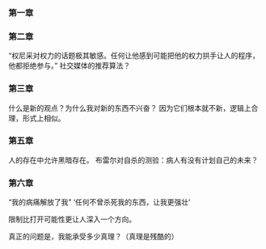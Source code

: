 ### 第一章

### 第二章
“权尼采对权力的话题极其敏感。任何让他感到可能把他的权力拱手让人的程序，他都拒绝参与。”
社交媒体的推荐算法？

### 第三章 
什么是新的观点？为什么我对新的东西不兴奋？
因为它们根本就不新，逻辑上合理，形式上相似。

### 第五章
人的存在中允许黑暗存在。
布雷尔对自杀的测验：病人有没有计划自己的未来？

### 第六章
“我的病痛解放了我”
‘任何不曾杀死我的东西，让我更强壮’

限制比打开可能性更让人深入一个方向。

真正的问题是，我能承受多少真理？（真理是残酷的）